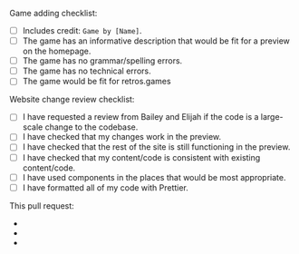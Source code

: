 <!-- Use this checklist if you're creating a game -->

Game adding checklist:

- [ ] Includes credit: `Game by [Name]`.
- [ ] The game has an informative description that would be fit for a preview on the homepage.
- [ ] The game has no grammar/spelling errors.
- [ ] The game has no technical errors.
- [ ] The game would be fit for retros.games

<!-- Use this checklist for any other changes to the website -->

Website change review checklist:

- [ ] I have requested a review from Bailey and Elijah if the code is a large-scale change to the codebase.
- [ ] I have checked that my changes work in the preview.
- [ ] I have checked that the rest of the site is still functioning in the preview.
- [ ] I have checked that my content/code is consistent with existing content/code.
- [ ] I have used components in the places that would be most appropriate.
- [ ] I have formatted all of my code with Prettier.

<!-- List what this pull request does. Paste into the message box when you squash merge. -->

This pull request:

-
-
-
